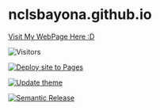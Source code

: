 # nclsbayona.github.io

[Visit My WebPage Here :D](https://nclsbayona.github.io)

![Visitors](https://api.visitorbadge.io/api/visitors?path=https%3A%2F%2Fnclsbayona.github.io&label=Visitor%20count&labelColor=%23000000&countColor=%23ff8a65&style=flat-square&labelStyle=upper)

[![Deploy site to Pages](https://github.com/nclsbayona/nclsbayona.github.io/actions/workflows/deploy.yml/badge.svg)](https://github.com/nclsbayona/nclsbayona.github.io/actions/workflows/deploy.yml)

[![Update theme](https://github.com/nclsbayona/nclsbayona.github.io/actions/workflows/update-theme.yml/badge.svg)](https://github.com/nclsbayona/nclsbayona.github.io/actions/workflows/update-theme.yml)

[![Semantic Release](https://github.com/nclsbayona/nclsbayona.github.io/actions/workflows/semantic-release.yml/badge.svg)](https://github.com/nclsbayona/nclsbayona.github.io/actions/workflows/semantic-release.yml)
